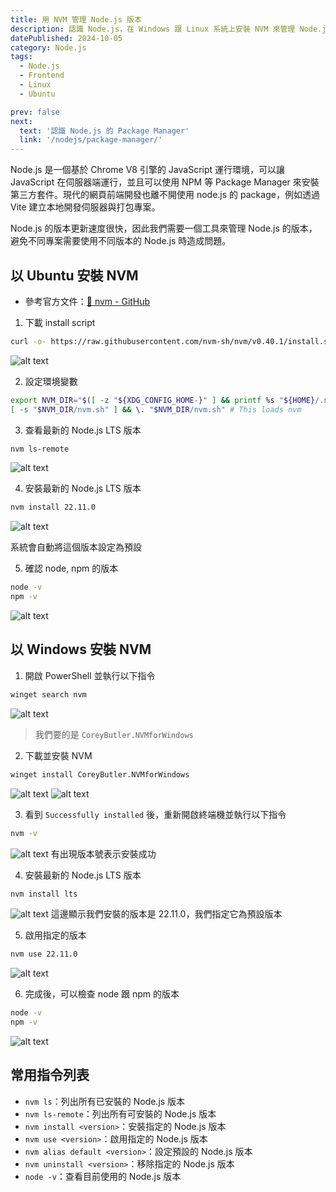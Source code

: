 ```yaml
---
title: 用 NVM 管理 Node.js 版本
description: 認識 Node.js，在 Windows 跟 Linux 系統上安裝 NVM 來管理 Node.js 版本。
datePublished: 2024-10-05
category: Node.js
tags:
  - Node.js
  - Frontend
  - Linux
  - Ubuntu

prev: false
next:
  text: '認識 Node.js 的 Package Manager'
  link: '/nodejs/package-manager/'
---
```


Node.js 是一個基於 Chrome V8 引擎的 JavaScript 運行環境，可以讓 JavaScript 在伺服器端運行，並且可以使用 NPM 等 Package Manager 來安裝第三方套件。現代的網頁前端開發也離不開使用 node.js 的 package，例如透過 Vite 建立本地開發伺服器與打包專案。

Node.js 的版本更新速度很快，因此我們需要一個工具來管理 Node.js 的版本，避免不同專案需要使用不同版本的 Node.js 時造成問題。

## 以 Ubuntu 安裝 NVM

- 參考官方文件：[🔗 nvm - GitHub](https://github.com/nvm-sh/nvm?tab=readme-ov-file#installing-and-updating)

1. 下載 install script

```bash
curl -o- https://raw.githubusercontent.com/nvm-sh/nvm/v0.40.1/install.sh | bash
```

![alt text](image-7.png)

2. 設定環境變數

```bash
export NVM_DIR="$([ -z "${XDG_CONFIG_HOME-}" ] && printf %s "${HOME}/.nvm" || printf %s "${XDG_CONFIG_HOME}/nvm")"
[ -s "$NVM_DIR/nvm.sh" ] && \. "$NVM_DIR/nvm.sh" # This loads nvm
```

3. 查看最新的 Node.js LTS 版本

```bash
nvm ls-remote
```

![alt text](image-8.png)

4. 安裝最新的 Node.js LTS 版本

```bash
nvm install 22.11.0
```

![alt text](image-9.png)

系統會自動將這個版本設定為預設

5. 確認 node, npm 的版本

```bash
node -v
npm -v
```

![alt text](image-10.png)

## 以 Windows 安裝 NVM

1. 開啟 PowerShell 並執行以下指令

```bash
winget search nvm
```

![alt text](image.png)

> 我們要的是 `CoreyButler.NVMforWindows`

2. 下載並安裝 NVM

```bash
winget install CoreyButler.NVMforWindows
```

![alt text](image-1.png)
![alt text](image-2.png)

3. 看到 `Successfully installed` 後，重新開啟終端機並執行以下指令

```bash
nvm -v
```

![alt text](image-3.png)
有出現版本號表示安裝成功

4. 安裝最新的 Node.js LTS 版本

```bash
nvm install lts
```

![alt text](image-4.png)
這邊顯示我們安裝的版本是 22.11.0，我們指定它為預設版本

5. 啟用指定的版本

```bash
nvm use 22.11.0
```

![alt text](image-5.png)

6. 完成後，可以檢查 node 跟 npm 的版本

```bash
node -v
npm -v
```

![alt text](image-6.png)

## 常用指令列表

- `nvm ls`：列出所有已安裝的 Node.js 版本
- `nvm ls-remote`：列出所有可安裝的 Node.js 版本
- `nvm install <version>`：安裝指定的 Node.js 版本
- `nvm use <version>`：啟用指定的 Node.js 版本
- `nvm alias default <version>`：設定預設的 Node.js 版本
- `nvm uninstall <version>`：移除指定的 Node.js 版本
- `node -v`：查看目前使用的 Node.js 版本
